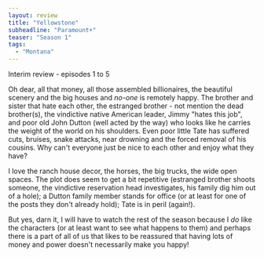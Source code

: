 ```yaml
---
layout: review
title: "Yellowstone"
subheadline: "Paramount+"
teaser: "Season 1"
tags:
  - "Montana"
---
```


Interim review - episodes 1 to 5

Oh dear, all that money, all those assembled billionaires, the beautiful
scenery and the big houses and *no-one* is remotely happy. The brother and
sister that hate each other, the estranged brother - not mention the dead
brother(s), the vindictive native American leader, Jimmy "hates this job", and
poor old John Dutton (well acted by the way) who looks like he carries the
weight of the world on his shoulders. Even poor little Tate has suffered cuts,
bruises, snake attacks, near drowning and the forced removal of his cousins.
Why can't everyone just be nice to each other and enjoy what they have?

I love the ranch house decor, the horses, the big trucks, the wide open spaces. The plot
does seem to get a bit repetitive (estranged brother shoots someone, the
vindictive reservation head investigates, his family dig him out of a hole); a
Dutton family member stands for office (or at least for one of the posts they
don't already hold); Tate is in peril (again!).

But yes, darn it, I will have to watch the rest of the season because I *do* like
the characters (or at least want to see what happens to them) and perhaps
there is a part of all of us that likes to be reassured that having lots of
money and power doesn't necessarily make you happy!
